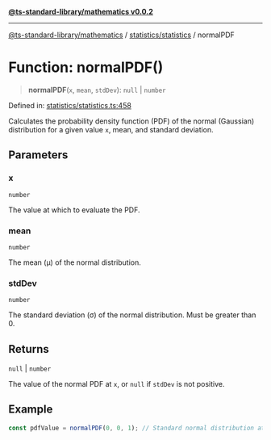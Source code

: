 [**@ts-standard-library/mathematics v0.0.2**](../../../README.md)

***

[@ts-standard-library/mathematics](../../../README.md) / [statistics/statistics](../README.md) / normalPDF

# Function: normalPDF()

> **normalPDF**(`x`, `mean`, `stdDev`): `null` \| `number`

Defined in: [statistics/statistics.ts:458](https://github.com/gabaudette/ts-stdlib/blob/725aff52e6f28b9942b278b955914b3ace9f325c/packages/mathematics/src/statistics/statistics.ts#L458)

Calculates the probability density function (PDF) of the normal (Gaussian) distribution
for a given value `x`, mean, and standard deviation.

## Parameters

### x

`number`

The value at which to evaluate the PDF.

### mean

`number`

The mean (μ) of the normal distribution.

### stdDev

`number`

The standard deviation (σ) of the normal distribution. Must be greater than 0.

## Returns

`null` \| `number`

The value of the normal PDF at `x`, or `null` if `stdDev` is not positive.

## Example

```typescript
const pdfValue = normalPDF(0, 0, 1); // Standard normal distribution at x = 0
```
